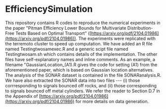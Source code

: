 # EfficiencySimulation
This repository contains R codes to reproduce the numerical experiments in the paper "Pitman Efficiency Lower Bounds for Multivariate Distribution-Free Tests Based on Optimal Transport" ([https://arxiv.org/pdf/2104.01986](https://arxiv.org/pdf/2104.01986)).
The experiments were replicated with the terremoto cluster to speed up computation. We have added an R file named Testingtwosamexec.R and a generic scipt file named Testingtwosam.sh which contains details of the implementation. The other files have self-explanatory names and inline comments.
As an example, a filename "GaussianLocation_(A1).R gives the code for setting (A1) from the aforementioned paper, which is based on Gaussian location alternatives.
The analysis of the SONAR dataset is contained in the file SONARanalysis.R. We have also extracted the SONAR data into two files --- (i) those corrresponding to signals bounced off rocks, and (ii) those corresponding to signals bounced off metal cylinders. We refer the reader to Section D.7 in the Appendix of [https://arxiv.org/pdf/2104.01986](https://arxiv.org/pdf/2104.01986) for more details on data generation.
